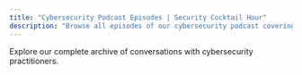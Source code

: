 ```yaml
---
title: "Cybersecurity Podcast Episodes | Security Cocktail Hour"
description: "Browse all episodes of our cybersecurity podcast covering data breach prevention, AI security, incident response, and conversations with industry experts."
---
```


Explore our complete archive of conversations with cybersecurity practitioners.
